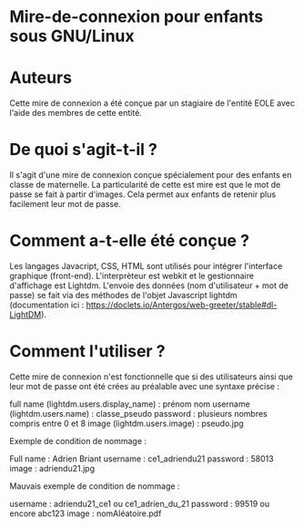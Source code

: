 # Mire-de-connexion pour enfants sous GNU/Linux

# Auteurs
Cette mire de connexion a été conçue par un stagiaire de l'entité EOLE avec l'aide des membres de cette entité.

# De quoi s'agit-t-il ?
Il s'agit d'une mire de connexion conçue spécialement pour des enfants en classe de maternelle. La particularité de cette est mire est que le mot de passe se fait à partir d'images. Cela permet aux enfants de retenir plus facilement leur mot de passe.

# Comment a-t-elle été conçue ?
Les langages Javacript, CSS, HTML sont utilisés pour intégrer l'interface graphique (front-end).
L'interprèteur est webkit et le gestionnaire d'affichage est Lightdm.
L'envoie des données (nom d'utilisateur + mot de passe) se fait via des méthodes de l'objet Javascript lightdm (documentation ici : https://doclets.io/Antergos/web-greeter/stable#dl-LightDM).

# Comment l'utiliser ?
Cette mire de connexion n'est fonctionnelle que si des utilisateurs ainsi que leur mot de passe ont été crées au préalable avec une syntaxe précise :

full name (lightdm.users.display_name) : prénom nom
username (lightdm.users.name) : classe_pseudo
password : plusieurs nombres compris entre 0 et 8
image (lightdm.users.image) : pseudo.jpg

Exemple de condition de nommage :

Full name : Adrien Briant
username : ce1_adriendu21
password : 58013
image : adriendu21.jpg

Mauvais exemple de condition de nommage :

username : adriendu21_ce1 ou ce1_adrien_du_21
password : 99519 ou encore abc123
image : nomAléatoire.pdf

